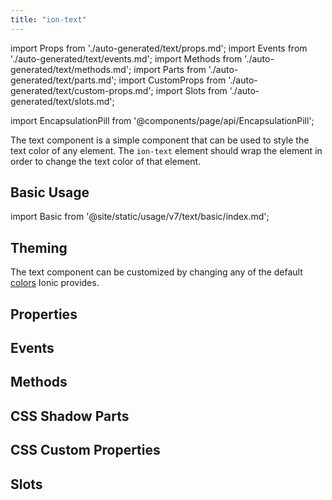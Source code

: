 ```yaml
---
title: "ion-text"
---
```

import Props from './auto-generated/text/props.md';
import Events from './auto-generated/text/events.md';
import Methods from './auto-generated/text/methods.md';
import Parts from './auto-generated/text/parts.md';
import CustomProps from './auto-generated/text/custom-props.md';
import Slots from './auto-generated/text/slots.md';

<head>
  <title>ion-text: Ionic App Component to Style or Change Text Color</title>
  <meta name="description" content="ion-text is a simple app component that can be used to style the text color of any element. Learn how ion-text wraps elements in order to change the text color." />
</head>

import EncapsulationPill from '@components/page/api/EncapsulationPill';

<EncapsulationPill type="shadow" />

The text component is a simple component that can be used to style the text color of any element. The `ion-text` element should wrap the element in order to change the text color of that element.

## Basic Usage

import Basic from '@site/static/usage/v7/text/basic/index.md';

<Basic />


## Theming

The text component can be customized by changing any of the default [colors](../../docs/theming/colors) Ionic provides.

## Properties
<Props />

## Events
<Events />

## Methods
<Methods />

## CSS Shadow Parts
<Parts />

## CSS Custom Properties
<CustomProps />

## Slots
<Slots />
